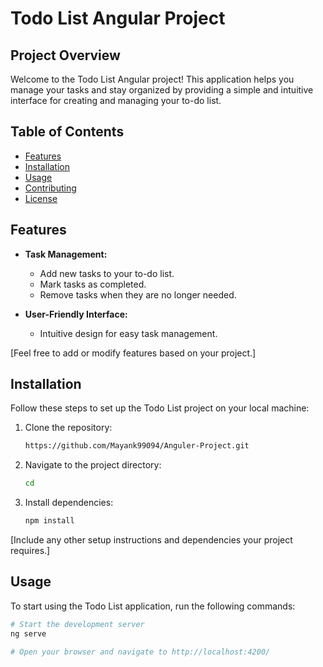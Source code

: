 # Todo List Angular Project

## Project Overview

Welcome to the Todo List Angular project! This application helps you manage your tasks and stay organized by providing a simple and intuitive interface for creating and managing your to-do list.

## Table of Contents

- [Features](#features)
- [Installation](#installation)
- [Usage](#usage)
- [Contributing](#contributing)
- [License](#license)

## Features

- **Task Management:**
  - Add new tasks to your to-do list.
  - Mark tasks as completed.
  - Remove tasks when they are no longer needed.

- **User-Friendly Interface:**
  - Intuitive design for easy task management.

[Feel free to add or modify features based on your project.]

## Installation

Follow these steps to set up the Todo List project on your local machine:

1. Clone the repository:

    ```bash
    https://github.com/Mayank99094/Anguler-Project.git
    ```

2. Navigate to the project directory:

    ```bash
    cd 
    ```

3. Install dependencies:

    ```bash
    npm install
    ```

[Include any other setup instructions and dependencies your project requires.]

## Usage

To start using the Todo List application, run the following commands:

```bash
# Start the development server
ng serve

# Open your browser and navigate to http://localhost:4200/
